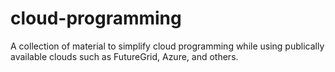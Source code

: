 cloud-programming
=================

A collection of material to simplify cloud programming while using publically available clouds such as FutureGrid, Azure, and others.